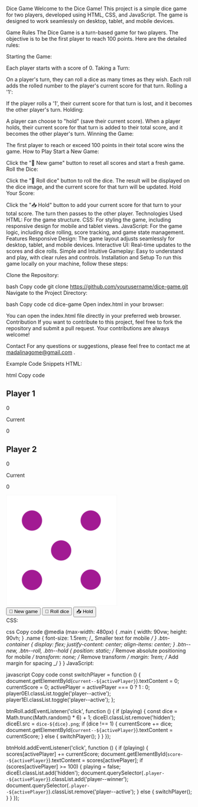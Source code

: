 Dice Game
Welcome to the Dice Game! This project is a simple dice game for two players, developed using HTML, CSS, and JavaScript. The game is designed to work seamlessly on desktop, tablet, and mobile devices.

Game Rules
The Dice Game is a turn-based game for two players. The objective is to be the first player to reach 100 points. Here are the detailed rules:

Starting the Game:

Each player starts with a score of 0.
Taking a Turn:

On a player's turn, they can roll a dice as many times as they wish.
Each roll adds the rolled number to the player's current score for that turn.
Rolling a '1':

If the player rolls a '1', their current score for that turn is lost, and it becomes the other player's turn.
Holding:

A player can choose to "hold" (save their current score).
When a player holds, their current score for that turn is added to their total score, and it becomes the other player's turn.
Winning the Game:

The first player to reach or exceed 100 points in their total score wins the game.
How to Play
Start a New Game:

Click the "🔄 New game" button to reset all scores and start a fresh game.
Roll the Dice:

Click the "🎲 Roll dice" button to roll the dice.
The result will be displayed on the dice image, and the current score for that turn will be updated.
Hold Your Score:

Click the "📥 Hold" button to add your current score for that turn to your total score.
The turn then passes to the other player.
Technologies Used
HTML: For the game structure.
CSS: For styling the game, including responsive design for mobile and tablet views.
JavaScript: For the game logic, including dice rolling, score tracking, and game state management.
Features
Responsive Design: The game layout adjusts seamlessly for desktop, tablet, and mobile devices.
Interactive UI: Real-time updates to the scores and dice rolls.
Simple and Intuitive Gameplay: Easy to understand and play, with clear rules and controls.
Installation and Setup
To run this game locally on your machine, follow these steps:

Clone the Repository:

bash
Copy code
git clone https://github.com/yourusername/dice-game.git
Navigate to the Project Directory:

bash
Copy code
cd dice-game
Open index.html in your browser:

You can open the index.html file directly in your preferred web browser.
Contribution
If you want to contribute to this project, feel free to fork the repository and submit a pull request. Your contributions are always welcome!

Contact
For any questions or suggestions, please feel free to contact me at madalinagome@gmail.com .

Example Code Snippets
HTML:

html
Copy code

<main class="main">
  <section class="player player--0 player--active">
    <h2 class="name" id="name--0">Player 1</h2>
    <p class="score" id="score--0">0</p>
    <div class="current">
      <p class="current-label">Current</p>
      <p class="current-score" id="current--0">0</p>
    </div>
  </section>
  <section class="player player--1">
    <h2 class="name" id="name--1">Player 2</h2>
    <p class="score" id="score--1">0</p>
    <div class="current">
      <p class="current-label">Current</p>
      <p class="current-score" id="current--1">0</p>
    </div>
  </section>
  <img src="dice-5.png" alt="Playing dice" class="dice" />
  <div class="btn-container">
    <button class="btn btn--new">🔄 New game</button>
    <button class="btn btn--roll">🎲 Roll dice</button>
    <button class="btn btn--hold">📥 Hold</button>
  </div>
</main>
CSS:

css
Copy code
@media (max-width: 480px) {
.main {
width: 90vw;
height: 90vh;
}
.name {
font-size: 1.5rem; /_ Smaller text for mobile _/
}
.btn-container {
display: flex;
justify-content: center;
align-items: center;
}
.btn--new, .btn--roll, .btn--hold {
position: static; /_ Remove absolute positioning for mobile _/
transform: none; /_ Remove transform _/
margin: 1rem; /_ Add margin for spacing _/
}
}
JavaScript:

javascript
Copy code
const switchPlayer = function () {
document.getElementById(`current--${activePlayer}`).textContent = 0;
currentScore = 0;
activePlayer = activePlayer === 0 ? 1 : 0;
player0El.classList.toggle('player--active');
player1El.classList.toggle('player--active');
};

btnRoll.addEventListener('click', function () {
if (playing) {
const dice = Math.trunc(Math.random() \* 6) + 1;
diceEl.classList.remove('hidden');
diceEl.src = `dice-${dice}.png`;
if (dice !== 1) {
currentScore += dice;
document.getElementById(`current--${activePlayer}`).textContent = currentScore;
} else {
switchPlayer();
}
}
});

btnHold.addEventListener('click', function () {
if (playing) {
scores[activePlayer] += currentScore;
document.getElementById(`score--${activePlayer}`).textContent = scores[activePlayer];
if (scores[activePlayer] >= 100) {
playing = false;
diceEl.classList.add('hidden');
document.querySelector(`.player--${activePlayer}`).classList.add('player--winner');
document.querySelector(`.player--${activePlayer}`).classList.remove('player--active');
} else {
switchPlayer();
}
}
});
